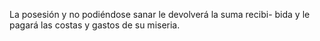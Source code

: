 La posesión y no podiéndose sanar le devolverá la suma recibi-
bida y le pagará las costas y gastos de su miseria.